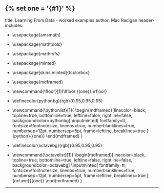 {% set one = '{#1}' %}
---
title: Learning From Data - worked examples
author: Mac Radigan
header-includes:
 - \usepackage{amsmath}
 - \usepackage{mathtools}
 - \usepackage{mathrsfs}
 - \usepackage{minted}
 - \usepackage[skins,minted]{tcolorbox}
 - \usepackage{mdframed}
 - \newcommand{\floor}[1]{\lfloor {{one}} \rfloor}

 - \definecolor{pythonbg}{rgb}{0.95,0.95,0.95}
 - \newcommand{\pythonlist}[1]{
   \begin{mdframed}[linecolor=black, topline=true, bottomline=true, leftline=false, rightline=false, backgroundcolor=pythonbg]
   \inputminted[
     fontfamily=tt,
     fontsize=\footnotesize,
     linenos=true,
     numberblanklines=true,
     numbersep=12pt,
     numbersep=5pt,
     frame=leftline,
     breaklines=true
   ]{python}{{one}}
   \end{mdframed}
  }

 - \definecolor{octavebg}{rgb}{0.95,0.95,0.95}
 - \newcommand{\octavelist}[1]{
   \begin{mdframed}[linecolor=black, topline=true, bottomline=true, leftline=false, rightline=false, backgroundcolor=octavebg]
   \inputminted[
     fontfamily=tt,
     fontsize=\footnotesize,
     linenos=true,
     numberblanklines=true,
     numbersep=12pt,
     numbersep=5pt,
     frame=leftline,
     breaklines=true
   ]{octave}{{one}}
   \end{mdframed}
  }
---
